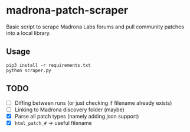 # madrona-patch-scraper

Basic script to scrape Madrona Labs forums and pull community patches into a local library.

## Usage
```
pip3 install -r requirements.txt
python scraper.py 
```

## TODO 
- [ ] Diffing between runs (or just checking if filename already exists)
- [ ] Linking to Madrona discovery folder (maybe)
- [x] Parse all patch types (namely adding json support)
- [x] `html_patch_#` -> useful filename
